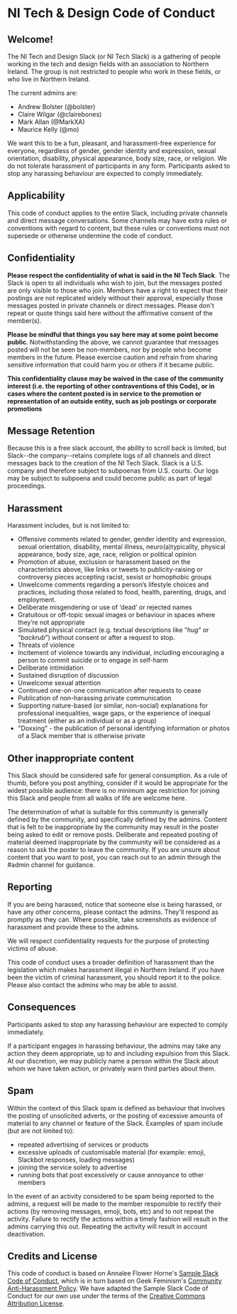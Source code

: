 NI Tech & Design Code of Conduct
================================

Welcome!
--------

The NI Tech and Design Slack (or NI Tech Slack) is a gathering of people working in the tech and design fields with an association to Northern Ireland. The group is not restricted to people who work in these fields, or who live in Northern Ireland.

The current admins are:

- Andrew Bolster (@bolster)
- Claire Wilgar (@clairebones)
- Mark Allan (@MarkXA)
- Maurice Kelly (@mo)

We want this to be a fun, pleasant, and harassment-free experience for everyone, regardless of gender, gender identity and expression, sexual orientation, disability, physical appearance, body size, race, or religion. We do not tolerate harassment of participants in any form. Participants asked to stop any harassing behaviour are expected to comply immediately.


Applicability
-------------

This code of conduct applies to the entire Slack, including private channels and direct message conversations. Some channels may have extra rules or conventions with regard to content, but these rules or conventions must not supersede or otherwise undermine the code of conduct.


Confidentiality
---------------

**Please respect the confidentiality of what is said in the NI Tech Slack**. The Slack is open to all individuals who wish to join, but the messages posted are only visible to those who join. Members have a right to expect that their postings are not replicated widely without their approval, especially those messages posted in private channels or direct messages. Please don't repeat or quote things said here without the affirmative consent of the member(s).

**Please be mindful that things you say here may at some point become public**. Notwithstanding the above, we cannot guarantee that messages posted will not be seen be non-members, nor by people who become members in the future. Please exercise caution and refrain from sharing sensitive information that could harm you or others if it became public.

**This confidentiality clause may be waived in the case of the community interest (i.e. the reporting of other contraventions of this Code), or in cases where the content posted is in service to the promotion or representation of an outside entity, such as job postings or corporate promotions**

Message Retention
-----------------

Because this is a free slack account, the ability to scroll back is limited, but Slack--the company--retains complete logs of all channels and direct messages back to the creation of the NI Tech Slack. Slack is a U.S. company and therefore subject to subpoenas from U.S. courts. Our logs may be subject to subpoena and could become public as part of legal proceedings.

Harassment
----------

Harassment includes, but is not limited to:

* Offensive comments related to gender, gender identity and expression, sexual orientation, disability, mental illness, neuro(a)typicality, physical appearance, body size, age, race, religion or political opinion
* Promotion of abuse, exclusion or harassment based on the characteristics above, like links or tweets to publicity-raising or controversy pieces accepting racist, sexist or homophobic groups
* Unwelcome comments regarding a person’s lifestyle choices and practices, including those related to food, health, parenting, drugs, and employment.
* Deliberate misgendering or use of ‘dead’ or rejected names
* Gratuitous or off-topic sexual images or behaviour in spaces where they’re not appropriate
* Simulated physical contact (e.g. textual descriptions like “*hug*” or “*backrub*”) without consent or after a request to stop.
* Threats of violence
* Incitement of violence towards any individual, including encouraging a person to commit suicide or to engage in self-harm
* Deliberate intimidation
* Sustained disruption of discussion
* Unwelcome sexual attention
* Continued one-on-one communication after requests to cease
* Publication of non-harassing private communication
* Supporting nature-based (or similar, non-social) explanations for professional inequalities, wage gaps, or the experience of inequal treatment (either as an individual or as a group)
* "Doxxing" - the publication of personal identifying information or photos of a Slack member that is otherwise private

Other inappropriate content
---------------------------

This Slack should be considered safe for general consumption. As a rule of thumb, before you post anything, consider if it would be appropriate for the widest possible audience: there is no minimum age restriction for joining this Slack and people from all walks of life are welcome here.

The determination of what is suitable for this community is generally defined by the community, and specifically defined by the admins. Content that is felt to be inappropriate by the community may result in the poster being asked to edit or remove posts. Deliberate and repeated posting of material deemed inappropriate by the community will be considered as a reason to ask the poster to leave the community. If you are unsure about content that you want to post, you can reach out to an admin through the #admin channel for guidance.

Reporting
---------

If you are being harassed, notice that someone else is being harassed, or have any other concerns, please contact the admins. They'll respond as promptly as they can. Where possible, take screenshots as evidence of harassment and provide these to the admins.

We will respect confidentiality requests for the purpose of protecting victims of abuse.

This code of conduct uses a broader definition of harassment than the legislation which makes harassment illegal in Northern Ireland. If you have been the victim of criminal harassment, you should report it to the police. Please also contact the admins who may be able to assist.

Consequences
------------

Participants asked to stop any harassing behaviour are expected to comply immediately.

If a participant engages in harassing behaviour, the admins may take any action they deem appropriate, up to and including expulsion from this Slack. At our discretion, we may publicly name a person within the Slack about whom we have taken action, or privately warn third parties about them.

Spam
----

Within the context of this Slack spam is defined as behaviour that involves the posting of unsolicited adverts, or the posting of excessive amounts of material to any channel or feature of the Slack. Examples of spam include (but are not limited to):

- repeated advertising of services or products
- excessive uploads of customisable material (for example: emoji, Slackbot responses, loading messages)
- joining the service solely to advertise
- running bots that post excessively or cause annoyance to other members

In the event of an activity considered to be spam being reported to the admins, a request will be made to the member responsible to rectify their actions (by removing messages, emoji, bots, etc) and to not repeat the activity. Failure to rectify the actions within a timely fashion will result in the admins carrying this out. Repeating the activity will result in account deactivation.


Credits and License
--------------------

This code of conduct is based on Annalee Flower Horne's [Sample Slack Code of Conduct](https://gist.github.com/annalee/2cddeff11357c3a8a613583ebca4dc17), which is in turn based on Geek Feminism's [Community Anti-Harassment Policy](http://geekfeminism.wikia.com/wiki/Community_anti-harassment/Policy). We have adapted the Sample Slack Code of Conduct for our own use under the terms of the [Creative Commons Attribution License](https://creativecommons.org/licenses/by/4.0/).
